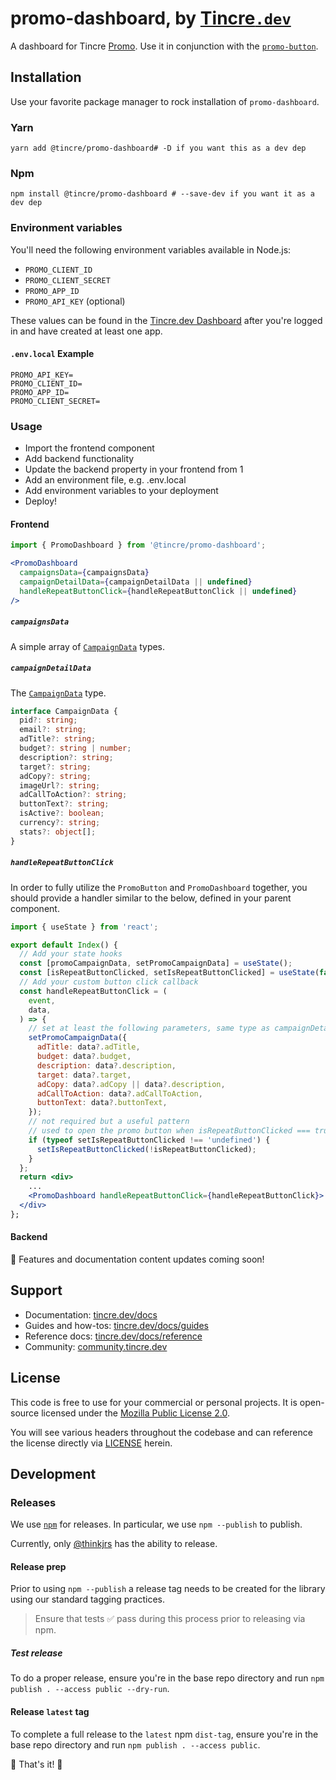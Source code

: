 # promo-dashboard, by [Tincre`.dev`](https://tincre.dev/)

A dashboard for Tincre [Promo](https://tincre.dev/promo). Use it in conjunction with the [`promo-button`](https://github.com/Tincre/promo-button).

## Installation

Use your favorite package manager to rock installation of `promo-dashboard`.

### Yarn
```
yarn add @tincre/promo-dashboard# -D if you want this as a dev dep
```
### Npm

```
npm install @tincre/promo-dashboard # --save-dev if you want it as a dev dep
```

### Environment variables 

You'll need the following environment variables available in Node.js:

- `PROMO_CLIENT_ID`
- `PROMO_CLIENT_SECRET` 
- `PROMO_APP_ID`
- `PROMO_API_KEY` (optional)

These values can be found in the [Tincre.dev Dashboard](https://tincre.dev/dashboard)
after you're logged in and have created at least one app. 

#### `.env.local` Example

```env 
PROMO_API_KEY=
PROMO_CLIENT_ID=
PROMO_APP_ID=
PROMO_CLIENT_SECRET=
```
### Usage 

- Import the frontend component
- Add backend functionality
- Update the backend property in your frontend from 1
- Add an environment file, e.g. .env.local
- Add environment variables to your deployment
- Deploy!

#### Frontend

```jsx
import { PromoDashboard } from '@tincre/promo-dashboard';

<PromoDashboard
  campaignsData={campaignsData}
  campaignDetailData={campaignDetailData || undefined}
  handleRepeatButtonClick={handleRepeatButtonClick || undefined}
/>
```

##### `campaignsData`

A simple array of [`CampaignData`](/src/lib/types.ts) types.

##### `campaignDetailData`

The [`CampaignData`](/src/lib/types.ts) type.

```ts
interface CampaignData {
  pid?: string;
  email?: string;
  adTitle?: string;
  budget?: string | number;
  description?: string;
  target?: string;
  adCopy?: string;
  imageUrl?: string;
  adCallToAction?: string;
  buttonText?: string;
  isActive?: boolean;
  currency?: string;
  stats?: object[];
}
```

##### `handleRepeatButtonClick`

In order to fully utilize the `PromoButton` and `PromoDashboard` together, you should provide a handler similar to the below, defined in your parent component.

```jsx
import { useState } from 'react';

export default Index() {
  // Add your state hooks
  const [promoCampaignData, setPromoCampaignData] = useState();
  const [isRepeatButtonClicked, setIsRepeatButtonClicked] = useState(false);
  // Add your custom button click callback
  const handleRepeatButtonClick = (
    event,
    data,
  ) => {
    // set at least the following parameters, same type as campaignDetailData
    setPromoCampaignData({
      adTitle: data?.adTitle,
      budget: data?.budget,
      description: data?.description,
      target: data?.target,
      adCopy: data?.adCopy || data?.description,
      adCallToAction: data?.adCallToAction,
      buttonText: data?.buttonText,
    });
    // not required but a useful pattern 
    // used to open the promo button when isRepeatButtonClicked === true
    if (typeof setIsRepeatButtonClicked !== 'undefined') {
      setIsRepeatButtonClicked(!isRepeatButtonClicked);
    }
  };
  return <div>
    ...
    <PromoDashboard handleRepeatButtonClick={handleRepeatButtonClick}>
  </div>
};

```
#### Backend

🚧 Features and documentation content updates coming soon!

## Support 

- Documentation: [tincre.dev/docs](https://tincre.dev/docs)
- Guides and how-tos: [tincre.dev/docs/guides](https://tincre.dev/docs/guides) 
- Reference docs: [tincre.dev/docs/reference](https://tincre.dev/docs/reference)
- Community: [community.tincre.dev](https://community.tincre.dev)

## License 

This code is free to use for your commercial or personal projects. It is open-source 
licensed under the [Mozilla Public License 2.0](https://www.mozilla.org/en-US/MPL/2.0/).

You will see various headers throughout the codebase and can reference the license 
directly via [LICENSE](/LICENSE) herein.

## Development 

### Releases 

We use [`npm`](https://npmjs.com) for releases. In particular, we use
`npm --publish` to publish.

Currently, only [@thinkjrs](https://github.com/thinkjrs) has the ability to release.

#### Release prep

Prior to using `npm --publish` a release tag needs to be created for
the library using our standard tagging practices. 

> Ensure that tests :white_check_mark: pass during this process prior to
releasing via npm.

##### Test release 

To do a proper release, ensure you're in the base repo directory and run 
`npm publish . --access public --dry-run`.

#### Release `latest` tag

To complete a full release to the `latest` npm `dist-tag`, ensure you're in
the base repo directory and run `npm publish . --access public`. 

🎉 That's it! 🎉
